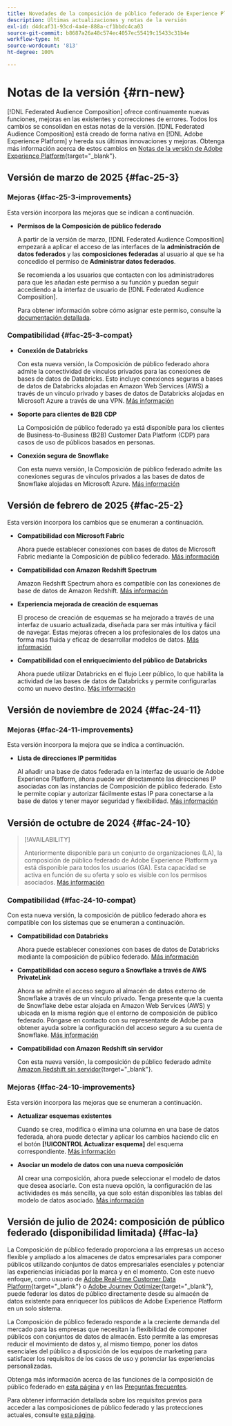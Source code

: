 ```yaml
---
title: Novedades de la composición de público federado de Experience Platform
description: Últimas actualizaciones y notas de la versión
exl-id: d4dcaf31-93cd-4a4e-888a-cf1bbdc4ca03
source-git-commit: b8687a26a48c574ec4057ec55419c15433c31b4e
workflow-type: ht
source-wordcount: '813'
ht-degree: 100%

---
```


# Notas de la versión {#rn-new}

[!DNL Federated Audience Composition] ofrece continuamente nuevas funciones, mejoras en las existentes y correcciones de errores. Todos los cambios se consolidan en estas notas de la versión. [!DNL Federated Audience Composition] está creado de forma nativa en [!DNL Adobe Experience Platform] y hereda sus últimas innovaciones y mejoras. Obtenga más información acerca de estos cambios en [Notas de la versión de Adobe Experience Platform](https://experienceleague.adobe.com/docs/experience-platform/release-notes/latest.html?lang=es){target="_blank"}.

## Versión de marzo de 2025 {#fac-25-3}

### Mejoras {#fac-25-3-improvements}

Esta versión incorpora las mejoras que se indican a continuación.

* **Permisos de la Composición de público federado**

  A partir de la versión de marzo, [!DNL Federated Audience Composition] empezará a aplicar el acceso de las interfaces de la **administración de datos federados** y las **composiciones federadas** al usuario al que se ha concedido el permiso de **Administrar datos federados**.

  Se recomienda a los usuarios que contacten con los administradores para que les añadan este permiso a su función y puedan seguir accediendo a la interfaz de usuario de [!DNL Federated Audience Composition].

  Para obtener información sobre cómo asignar este permiso, consulte la [documentación detallada](feature-access.md).

<!--
* **Data model Canvas view**

    The Canvas view for the Data Models section improves the experience by enabling the visualization of data models and their links in a canvas layout, alongside the existing tabular view. [Learn more](../data-management/gs-models.md)

* **AI Assistant**

    The AI Assistant is a user interface feature designed to help you navigate and understand Adobe concepts and get operational insights for your specific environment. It is available in several products across Adobe Experience Cloud, including Federated Audience Composition. 
-->


### Compatibilidad {#fac-25-3-compat}

* **Conexión de Databricks**

  Con esta nueva versión, la Composición de público federado ahora admite la conectividad de vínculos privados para las conexiones de bases de datos de Databricks.
Esto incluye conexiones seguras a bases de datos de Databricks alojadas en Amazon Web Services (AWS) a través de un vínculo privado y bases de datos de Databricks alojadas en Microsoft Azure a través de una VPN. [Más información](../connections/federated-db.md#databricks)

* **Soporte para clientes de B2B CDP**

  La Composición de público federado ya está disponible para los clientes de Business-to-Business (B2B) Customer Data Platform (CDP) para casos de uso de públicos basados en personas.

* **Conexión segura de Snowflake**

  Con esta nueva versión, la Composición de público federado admite las conexiones seguras de vínculos privados a las bases de datos de Snowflake alojadas en Microsoft Azure. [Más información](../connections/federated-db.md#snowflake)

## Versión de febrero de 2025 {#fac-25-2}

Esta versión incorpora los cambios que se enumeran a continuación.

* **Compatibilidad con Microsoft Fabric**

  Ahora puede establecer conexiones con bases de datos de Microsoft Fabric mediante la Composición de público federado. [Más información](../connections/federated-db.md)

* **Compatibilidad con Amazon Redshift Spectrum**

  Amazon Redshift Spectrum ahora es compatible con las conexiones de base de datos de Amazon Redshift. [Más información](../connections/federated-db.md#amazon-redshift)

* **Experiencia mejorada de creación de esquemas**

  El proceso de creación de esquemas se ha mejorado a través de una interfaz de usuario actualizada, diseñada para ser más intuitiva y fácil de navegar. Estas mejoras ofrecen a los profesionales de los datos una forma más fluida y eficaz de desarrollar modelos de datos. [Más información](../customer/schemas.md)

* **Compatibilidad con el enriquecimiento del público de Databricks**

  Ahora puede utilizar Databricks en el flujo Leer público, lo que habilita la actividad de las bases de datos de Databricks y permite configurarlas como un nuevo destino. [Más información](../connections/destinations.md)

## Versión de noviembre de 2024 {#fac-24-11}

### Mejoras {#fac-24-11-improvements}

Esta versión incorpora la mejora que se indica a continuación.

* **Lista de direcciones IP permitidas**

  Al añadir una base de datos federada en la interfaz de usuario de Adobe Experience Platform, ahora puede ver directamente las direcciones IP asociadas con las instancias de Composición de público federado. Esto le permite copiar y autorizar fácilmente estas IP para conectarse a la base de datos y tener mayor seguridad y flexibilidad. [Más información](../connections/connections.md)

## Versión de octubre de 2024 {#fac-24-10}

>[!AVAILABILITY]
>
>Anteriormente disponible para un conjunto de organizaciones (LA), la composición de público federado de Adobe Experience Platform ya está disponible para todos los usuarios (GA). Esta capacidad se activa en función de su oferta y solo es visible con los permisos asociados. [Más información](access-prerequisites.md)
>

### Compatibilidad {#fac-24-10-compat}

Con esta nueva versión, la composición de público federado ahora es compatible con los sistemas que se enumeran a continuación.

* **Compatibilidad con Databricks**

  Ahora puede establecer conexiones con bases de datos de Databricks mediante la composición de público federado. [Más información](../connections/federated-db.md#databricks)

* **Compatibilidad con acceso seguro a Snowflake a través de AWS PrivateLink**

  Ahora se admite el acceso seguro al almacén de datos externo de Snowflake a través de un vínculo privado. Tenga presente que la cuenta de Snowflake debe estar alojada en Amazon Web Services (AWS) y ubicada en la misma región que el entorno de composición de público federado. Póngase en contacto con su representante de Adobe para obtener ayuda sobre la configuración del acceso seguro a su cuenta de Snowflake. [Más información](../connections/federated-db.md#snowflake)

* **Compatibilidad con Amazon Redshift sin servidor**

  Con esta nueva versión, la composición de público federado admite [Amazon Redshift sin servidor](https://aws.amazon.com/redshift/redshift-serverless/){target="_blank"}.

### Mejoras {#fac-24-10-improvements}

Esta versión incorpora las mejoras que se enumeran a continuación.

* **Actualizar esquemas existentes**

  Cuando se crea, modifica o elimina una columna en una base de datos federada, ahora puede detectar y aplicar los cambios haciendo clic en el botón **[!UICONTROL Actualizar esquema]** del esquema correspondiente. [Más información](../customer/schemas.md#schema-refresh)

* **Asociar un modelo de datos con una nueva composición**

  Al crear una composición, ahora puede seleccionar el modelo de datos que desea asociarle. Con esta nueva opción, la configuración de las actividades es más sencilla, ya que solo están disponibles las tablas del modelo de datos asociado. [Más información](../compositions/create-composition.md)

## Versión de julio de 2024: composición de público federado (disponibilidad limitada) {#fac-la}

La Composición de público federado proporciona a las empresas un acceso flexible y ampliado a los almacenes de datos empresariales para componer públicos utilizando conjuntos de datos empresariales esenciales y potenciar las experiencias iniciadas por la marca y en el momento. Con este nuevo enfoque, como usuario de [Adobe Real-time Customer Data Platform](https://experienceleague.adobe.com/es/docs/experience-platform/segmentation/home){target="_blank"} o [Adobe Journey Optimizer](https://experienceleague.adobe.com/es/docs/journey-optimizer/using/ajo-home){target="_blank"}, puede federar los datos de público directamente desde su almacén de datos existente para enriquecer los públicos de Adobe Experience Platform en un solo sistema.

La Composición de público federado responde a la creciente demanda del mercado para las empresas que necesitan la flexibilidad de componer públicos con conjuntos de datos de almacén. Esto permite a las empresas reducir el movimiento de datos y, al mismo tiempo, poner los datos esenciales del público a disposición de los equipos de marketing para satisfacer los requisitos de los casos de uso y potenciar las experiencias personalizadas.

Obtenga más información acerca de las funciones de la composición de público federado en [esta página](get-started.md) y en las [Preguntas frecuentes](faq.md).

Para obtener información detallada sobre los requisitos previos para acceder a las composiciones de público federado y las protecciones actuales, consulte [esta página](access-prerequisites.md).
